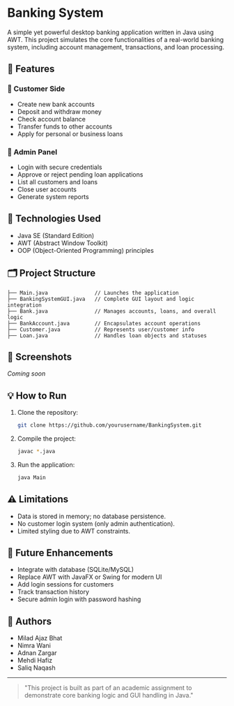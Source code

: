 # Banking System

A simple yet powerful desktop banking application written in Java using AWT. This project simulates the core functionalities of a real-world banking system, including account management, transactions, and loan processing.

## 🚀 Features

### 👤 Customer Side
- Create new bank accounts
- Deposit and withdraw money
- Check account balance
- Transfer funds to other accounts
- Apply for personal or business loans

### 🔐 Admin Panel
- Login with secure credentials
- Approve or reject pending loan applications
- List all customers and loans
- Close user accounts
- Generate system reports

## 🧰 Technologies Used
- Java SE (Standard Edition)
- AWT (Abstract Window Toolkit)
- OOP (Object-Oriented Programming) principles

## 🗂️ Project Structure
```plaintext
├── Main.java               // Launches the application
├── BankingSystemGUI.java   // Complete GUI layout and logic integration
├── Bank.java               // Manages accounts, loans, and overall logic
├── BankAccount.java        // Encapsulates account operations
├── Customer.java           // Represents user/customer info
├── Loan.java               // Handles loan objects and statuses
```

## 📸 Screenshots
*Coming soon*

## 💡 How to Run
1. Clone the repository:
   ```bash
   git clone https://github.com/yourusername/BankingSystem.git
   ```
2. Compile the project:
   ```bash
   javac *.java
   ```
3. Run the application:
   ```bash
   java Main
   ```

## ⚠️ Limitations
- Data is stored in memory; no database persistence.
- No customer login system (only admin authentication).
- Limited styling due to AWT constraints.

## 🔮 Future Enhancements
- Integrate with database (SQLite/MySQL)
- Replace AWT with JavaFX or Swing for modern UI
- Add login sessions for customers
- Track transaction history
- Secure admin login with password hashing

## 👥 Authors
- Milad Ajaz Bhat
- Nimra Wani
- Adnan Zargar
- Mehdi Hafiz
- Saliq Naqash

---

> "This project is built as part of an academic assignment to demonstrate core banking logic and GUI handling in Java."

